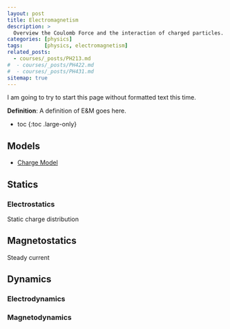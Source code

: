 ```yaml
---
layout: post
title: Electromagnetism
description: >
  Overview the Coulomb Force and the interaction of charged particles.
categories: [physics]
tags:       [physics, electromagnetism]
related_posts:
  - courses/_posts/PH213.md
#  - courses/_posts/PH422.md
#  - courses/_posts/PH431.md
sitemap: true
---
```


I am going to try to start this page without formatted text this time.

**Definition**: A definition of E&M goes here.

* toc
{:toc .large-only}

## Models

* [Charge Model](ChargeModel)


## Statics

### Electrostatics

Static charge distribution


## Magnetostatics

Steady current


## Dynamics

### Electrodynamics


### Magnetodynamics
